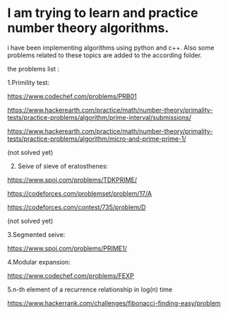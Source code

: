 # I am trying to learn and practice number theory algorithms. 
i have been implementing algorithms using python and c++. Also some problems related to these topics are added to the according folder.

the problems list :

1.Primility test:

https://www.codechef.com/problems/PRB01

https://www.hackerearth.com/practice/math/number-theory/primality-tests/practice-problems/algorithm/prime-interval/submissions/

https://www.hackerearth.com/practice/math/number-theory/primality-tests/practice-problems/algorithm/micro-and-prime-prime-1/

(not solved yet)

2. Seive of sieve of eratosthenes:

https://www.spoj.com/problems/TDKPRIME/

https://codeforces.com/problemset/problem/17/A


https://codeforces.com/contest/735/problem/D

(not solved yet)

3.Segmented seive:

https://www.spoj.com/problems/PRIME1/

4.Modular expansion:

https://www.codechef.com/problems/FEXP

5.n-th element of a recurrence relationship in log(n) time

https://www.hackerrank.com/challenges/fibonacci-finding-easy/problem

 



